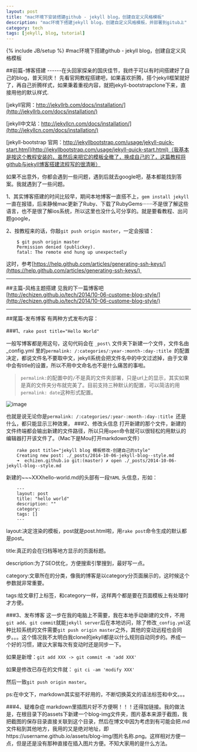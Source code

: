 ```yaml
---
layout: post
title: "mac环境下安装搭建github - jekyll blog，创建自定义风格模板"
description: "mac环境下搭建jekyll blog，创建自定义风格模板，并部署到gitub上"
category: tech
tags: [jekyll, blog, tutorial]
---
```

{% include JB/setup %}
#mac环境下搭建github - jekyll blog，创建自定义风格模板

##前篇-博客搭建
------在头回家探亲的国庆佳节，我终于可以有时间搭建好了自己的blog，普天同庆！
先看官网教程搭建吧，如果喜欢折腾，搭个jekyll框架就好了，再自己折腾样式，如果秉着重视内容，就把jekyll-bootstrapclone下来，直接用他的默认样式.


[jekyll官网：http://jekyllrb.com/docs/installation/](http://jekyllrb.com/docs/installation/)

[jekyll中文站：http://jekyllcn.com/docs/installation/](http://jekyllcn.com/docs/installation/)

[jekyll-bootstrap 官网：http://jekyllbootstrap.com/usage/jekyll-quick-start.html](http://jekyllbootstrap.com/usage/jekyll-quick-start.html)（我基本是按这个教程安装的，虽然后来把它的模板全撤了，换成自己的了，这篇教程将github与jekyll博客搭建流程写的很清晰）

     

如果不出意外，你都会遇到一些问题，遇到后就去google吧，基本都能找到答案。我就遇到了一些问题。

1、其实博客搭建的时间比较早，期间本地博客一直搭不上，`gem install jekyll`一直在报错，后来静候mac更新了Ruby、下载了RubyGems·······不是很了解这些语言，也不是很了解ios系统，所以这里也没什么可分享的。就是要看教程、出问题google，


2、按教程来的话，你敲`git push origin master`，一定会报错：

	    $ git push origin master
	    Permission denied (publickey).
	    fatal: The remote end hung up unexpectedly

这时，参考[https://help.github.com/articles/generating-ssh-keys/](https://help.github.com/articles/generating-ssh-keys/) 

---


##主篇-风格主题搭建
见我的下一篇博客吧[http://echizen.github.io/tech/2014/10-06-custome-blog-style/](http://echizen.github.io/tech/2014/10-06-custome-blog-style/)

---


##尾篇-发布博客
有两种方式发布内容：  

###1、`rake post title="Hello World"`

一般写博客都是用这句，这句代码会在 `_post\` 文件夹下新建一个文件，文件名由 _config.yml 里的`permalink: /:categories/:year-:month-:day-:title `的配置决定，都说文件名不要取中文，jekyll系统会把文件名中的中文过滤掉，由于文章中会有title的设置，所以不用中文命名也不是什么痛苦的事啦。

>`permalink:`的配置中的`/`不是真的文件夹部署，只是url上的显示，其实如果是真的文件夹分布就完美了。目前支持三种默认的配置，可以简洁的用`permalink: date`这种形式配置。

![image](https://echizen.github.io/assets/blog-img/QQ20141006-1.png)

也就是说无论你是`permalink: /:categories/:year-:month-:day-:title `还是什么，都只能显示三种效果，
###2、修改头信息
打开新建的那个文件，新建的文件终端都会输出新建的文件路径，所以只用`open`命令就可以很轻松的用默认的编辑器打开该文件了。（Mac下是Mou打开markdown文件）

		
		rake post title="jekyll blog 模板修改-创建自己的style"
		Creating new post: ./_posts/2014-10-06-jekyll-blog--style.md
		➜  echizen.github.io git:(master) ✗ open ./_posts/2014-10-06-jekyll-blog--style.md
	

新建的~~~XXXhello-world.md的头部有一段`YAML` 头信息，形如：

		
		---
		layout: post
		title: "hello world"
		description: ""
		category: 
		tags: []
		---
		
layout:决定渲染的模板，post就是post.html啦，用`rake post`命令生成的默认都是post。

title:真正的会在归档等地方显示的页面标题。

description:为了SEO优化，方便搜索引擎搜到，最好写一点。

category:文章所在的分类，像我的博客是以category分页面展示的，这时候这个参数就非常重要。

tags:给文章打上标签，和category一样，这样两个都是要在页面模板上有处理时才方便。


###3、发布博客
这一步在我的电脑上不需要，我在本地手动新建的文件，不用`git add`、`git commit`就能`jekyll server`后在本地访问，除了修改`_config.yml`这种比较系统的文件需要`git push origin master`之外，其他的变动远程也会同步。。。这个情况我不太明白我clone的jekyll都是以什么规则自动同步的。养成一个好的习惯，建议大家每次有变动时还是同步一下。

如果是新增：`git add XXX -> git commit -m 'add XXX'`

如果是修改已存在的文件就： `git ci -am 'modify XXX'`

然后一致`git push origin master`。


ps:在中文下，markdown其实挺不好用的，不断切换英文的语法标签和中文。。。

###4、疑难杂症
markdown里插图片好不方便啊！！！还得加链接。我的做法是，在根目录下的assets下新建一个blog-img文件夹，图片基本来源于截图，我把截图的保存目录直接关联到这个目录，然后在博文中因为考虑到有可能会把.md文件粘到其他地方，我用的又是绝对地址，即https://username.github.io/assets/blog-img/图片名称.png。这样相对方便一点，但是还是没有那种直接在插入图片方便。不知大家用的是什么方法。